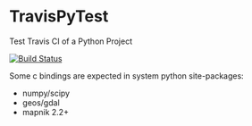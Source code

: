 TravisPyTest
============

Test Travis CI of a Python Project

[![Build Status](https://travis-ci.org/Kotaimen/TravisPyTest.svg?branch=master)](https://travis-ci.org/Kotaimen/TravisPyTest)


Some c bindings are expected in system python site-packages:
 
- numpy/scipy
- geos/gdal
- mapnik 2.2+

